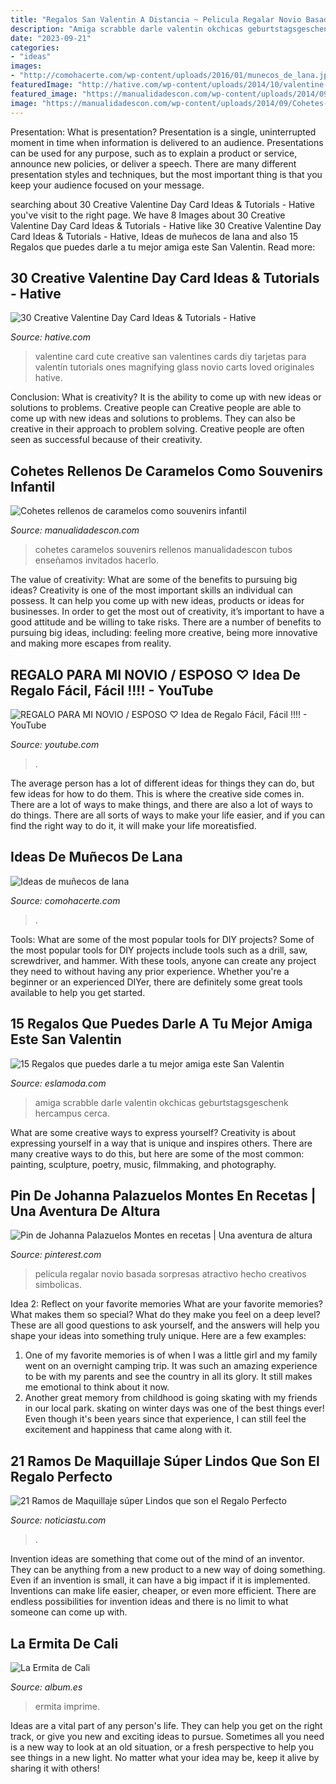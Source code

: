 ```yaml
---
title: "Regalos San Valentin A Distancia ~ Pelicula Regalar Novio Basada Sorpresas Atractivo Hecho Creativos Simbolicas"
description: "Amiga scrabble darle valentin okchicas geburtstagsgeschenk hercampus cerca"
date: "2023-09-21"
categories:
- "ideas"
images:
- "http://comohacerte.com/wp-content/uploads/2016/01/munecos_de_lana.jpg"
featuredImage: "http://hative.com/wp-content/uploads/2014/10/valentine-card-ideas/4-valentine-card-ideas.jpg"
featured_image: "https://manualidadescon.com/wp-content/uploads/2014/09/Cohetes-rellenos-de-caramelos-como-souvenirs-infantil.jpg"
image: "https://manualidadescon.com/wp-content/uploads/2014/09/Cohetes-rellenos-de-caramelos-como-souvenirs-infantil.jpg"
---
```



Presentation: What is presentation?
Presentation is a single, uninterrupted moment in time when information is delivered to an audience. Presentations can be used for any purpose, such as to explain a product or service, announce new policies, or deliver a speech. There are many different presentation styles and techniques, but the most important thing is that you keep your audience focused on your message.

	

		
searching about 30 Creative Valentine Day Card Ideas &amp; Tutorials - Hative you've visit to the right page. We have 8 Images about 30 Creative Valentine Day Card Ideas &amp; Tutorials - Hative like 30 Creative Valentine Day Card Ideas &amp; Tutorials - Hative, Ideas de muñecos de lana and also 15 Regalos que puedes darle a tu mejor amiga este San Valentin. Read more:
		
    
## 30 Creative Valentine Day Card Ideas &amp; Tutorials - Hative

<img loading=lazy src="http://hative.com/wp-content/uploads/2014/10/valentine-card-ideas/4-valentine-card-ideas.jpg" onerror="this.onerror=null;this.src='https://tse3.mm.bing.net/th?id=OIP.k3zPj36sWpYEEpkvcXi_aAHaJ4&amp;pid=15.1';" alt="30 Creative Valentine Day Card Ideas &amp; Tutorials - Hative">

_Source: hative.com_

>valentine card cute creative san valentines cards diy tarjetas para valentín tutorials ones magnifying glass novio carts loved originales hative. 

	

Conclusion: What is creativity? It is the ability to come up with new ideas or solutions to problems. Creative people can
Creative people are able to come up with new ideas and solutions to problems. They can also be creative in their approach to problem solving. Creative people are often seen as successful because of their creativity.

    
## Cohetes Rellenos De Caramelos Como Souvenirs Infantil

<img loading=lazy src="https://manualidadescon.com/wp-content/uploads/2014/09/Cohetes-rellenos-de-caramelos-como-souvenirs-infantil.jpg" onerror="this.onerror=null;this.src='https://tse2.mm.bing.net/th?id=OIP.MHXvvD0pHAkoOmMf0BcAegAAAA&amp;pid=15.1';" alt="Cohetes rellenos de caramelos como souvenirs infantil">

_Source: manualidadescon.com_

>cohetes caramelos souvenirs rellenos manualidadescon tubos enseñamos invitados hacerlo. 

	

The value of creativity: What are some of the benefits to pursuing big ideas?
Creativity is one of the most important skills an individual can possess. It can help you come up with new ideas, products or ideas for businesses. In order to get the most out of creativity, it’s important to have a good attitude and be willing to take risks. There are a number of benefits to pursuing big ideas, including: feeling more creative, being more innovative and making more escapes from reality.

    
## REGALO PARA MI NOVIO / ESPOSO ♡ Idea De Regalo Fácil, Fácil !!!! - YouTube

<img loading=lazy src="https://i.ytimg.com/vi/JcDroTbYCrU/hqdefault.jpg" onerror="this.onerror=null;this.src='https://tse2.mm.bing.net/th?id=OIP.HCLOKITP4yq6uS6dBSkQ2gHaFj&amp;pid=15.1';" alt="REGALO PARA MI NOVIO / ESPOSO ♡ Idea de Regalo Fácil, Fácil !!!! - YouTube">

_Source: youtube.com_

>. 

	

The average person has a lot of different ideas for things they can do, but few ideas for how to do them. This is where the creative side comes in. There are a lot of ways to make things, and there are also a lot of ways to do things. There are all sorts of ways to make your life easier, and if you can find the right way to do it, it will make your life moreatisfied.

    
## Ideas De Muñecos De Lana

<img loading=lazy src="http://comohacerte.com/wp-content/uploads/2016/01/munecos_de_lana.jpg" onerror="this.onerror=null;this.src='https://tse4.mm.bing.net/th?id=OIP.YY9FMusK3U6kAognP9wL2QHaI5&amp;pid=15.1';" alt="Ideas de muñecos de lana">

_Source: comohacerte.com_

>. 

	

Tools: What are some of the most popular tools for DIY projects?
Some of the most popular tools for DIY projects include tools such as a drill, saw, screwdriver, and hammer. With these tools, anyone can create any project they need to without having any prior experience. Whether you're a beginner or an experienced DIYer, there are definitely some great tools available to help you get started.

    
## 15 Regalos Que Puedes Darle A Tu Mejor Amiga Este San Valentin

<img loading=lazy src="http://eslamoda.com/wp-content/uploads/sites/2/2015/01/friends-present13.jpg" onerror="this.onerror=null;this.src='https://tse3.mm.bing.net/th?id=OIP.wD7vWU43nyUpYuMvWDXd1AHaJ3&amp;pid=15.1';" alt="15 Regalos que puedes darle a tu mejor amiga este San Valentin">

_Source: eslamoda.com_

>amiga scrabble darle valentin okchicas geburtstagsgeschenk hercampus cerca. 

	

What are some creative ways to express yourself?
Creativity is about expressing yourself in a way that is unique and inspires others. There are many creative ways to do this, but here are some of the most common: painting, sculpture, poetry, music, filmmaking, and photography.

    
## Pin De Johanna Palazuelos Montes En Recetas | Una Aventura De Altura

<img loading=lazy src="https://i.pinimg.com/originals/50/c3/e9/50c3e97049307091858c95495b82d4a7.jpg" onerror="this.onerror=null;this.src='https://tse3.mm.bing.net/th?id=OIP.TXGd1O7O1f775s2zErov0wHaJ3&amp;pid=15.1';" alt="Pin de Johanna Palazuelos Montes en recetas | Una aventura de altura">

_Source: pinterest.com_

>pelicula regalar novio basada sorpresas atractivo hecho creativos simbolicas. 

	

Idea 2: Reflect on your favorite memories
What are your favorite memories? What makes them so special? What do they make you feel on a deep level? These are all good questions to ask yourself, and the answers will help you shape your ideas into something truly unique. Here are a few examples: 
1. One of my favorite memories is of when I was a little girl and my family went on an overnight camping trip. It was such an amazing experience to be with my parents and see the country in all its glory. It still makes me emotional to think about it now. 
2. Another great memory from childhood is going skating with my friends in our local park. skating on winter days was one of the best things ever! Even though it's been years since that experience, I can still feel the excitement and happiness that came along with it. 

    
## 21 Ramos De Maquillaje Súper Lindos Que Son El Regalo Perfecto

<img loading=lazy src="https://noticiastu.com/wp-content/uploads/2018/09/ramos-de-maquillaje-7.jpg" onerror="this.onerror=null;this.src='https://tse3.mm.bing.net/th?id=OIP.hL5mf-k7fGW5L2WC1UdIbgHaJ4&amp;pid=15.1';" alt="21 Ramos de Maquillaje súper Lindos que son el Regalo Perfecto">

_Source: noticiastu.com_

>. 

	

Invention ideas are something that come out of the mind of an inventor. They can be anything from a new product to a new way of doing something. Even if an invention is small, it can have a big impact if it is implemented. Inventions can make life easier, cheaper, or even more efficient. There are endless possibilities for invention ideas and there is no limit to what someone can come up with.

    
## La Ermita De Cali

<img loading=lazy src="https://album.es/fotos/uploads/imagenes/thumbs/la-ermita-de-cali__MG_4173_1200px.jpg" onerror="this.onerror=null;this.src='https://tse1.mm.bing.net/th?id=OIP.NnwYnnZPZWAayXaHk_xrxgHaLH&amp;pid=15.1';" alt="La Ermita de Cali">

_Source: album.es_

>ermita imprime. 

	

Ideas are a vital part of any person's life. They can help you get on the right track, or give you new and exciting ideas to pursue. Sometimes all you need is a new way to look at an old situation, or a fresh perspective to help you see things in a new light. No matter what your idea may be, keep it alive by sharing it with others!

